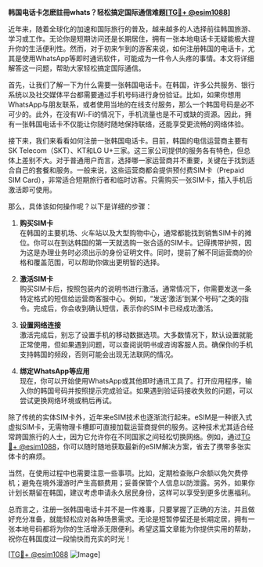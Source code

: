 **韩国电话卡怎麽註冊whats？轻松搞定国际通信难题[[TG💪+ @esim1088](https://t.me/s/esim1088)]**

近年来，随着全球化的加速和国际旅行的普及，越来越多的人选择前往韩国旅游、学习或工作。无论你是短期访问还是长期居住，拥有一张本地电话卡无疑能极大提升你的生活便利性。然而，对于初来乍到的游客来说，如何注册韩国的电话卡，尤其是使用WhatsApp等即时通讯软件，可能成为一件令人头疼的事情。本文将详细解答这一问题，帮助大家轻松搞定国际通信。

首先，让我们了解一下为什么需要一张韩国电话卡。在韩国，许多公共服务、银行系统以及社交媒体平台都需要通过手机号码进行身份验证。比如，如果你想用WhatsApp与朋友联系，或者使用当地的在线支付服务，那么一个韩国号码是必不可少的。此外，在没有Wi-Fi的情况下，手机流量也是不可或缺的资源。因此，拥有一张韩国电话卡不仅能让你随时随地保持联络，还能享受更流畅的网络体验。

接下来，我们来看看如何注册一张韩国电话卡。目前，韩国的电信运营商主要有SK Telecom（SKT）、KT和LG U+三家。这三家公司提供的服务各有特色，但总体上差别不大。对于普通用户而言，选择哪一家运营商并不重要，关键在于找到适合自己的套餐和服务。一般来说，这些运营商都会提供预付费SIM卡（Prepaid SIM Card），非常适合短期旅行者和临时访客。只需购买一张SIM卡，插入手机后激活即可使用。

那么，具体该如何操作呢？以下是详细的步骤：

1. **购买SIM卡**  
   在韩国的主要机场、火车站以及大型购物中心，通常都能找到销售SIM卡的摊位。你可以在到达韩国的第一天就选购一张合适的SIM卡。记得携带护照，因为这是办理业务时必须出示的身份证明文件。同时，提前了解不同运营商的价格和覆盖范围，可以帮助你做出更明智的选择。

2. **激活SIM卡**  
   购买SIM卡后，按照包装内的说明书进行激活。通常情况下，你需要发送一条特定格式的短信给运营商客服中心。例如，“发送‘激活’到某个号码”之类的指令。完成后，你会收到确认短信，表示你的SIM卡已经成功激活。

3. **设置网络连接**  
   激活完成后，别忘了设置手机的移动数据选项。大多数情况下，默认设置就能正常使用，但如果遇到问题，可以查阅说明书或咨询客服人员。确保你的手机支持韩国的频段，否则可能会出现无法联网的情况。

4. **绑定WhatsApp等应用**  
   现在，你可以开始使用WhatsApp或其他即时通讯工具了。打开应用程序，输入你的韩国号码并按照提示完成验证。如果遇到验证码接收失败的问题，可以尝试更换网络环境或稍后再试。

除了传统的实体SIM卡外，近年来eSIM技术也逐渐流行起来。eSIM是一种嵌入式虚拟SIM卡，无需物理卡槽即可直接加载运营商提供的服务。这种技术尤其适合经常跨国旅行的人士，因为它允许你在不同国家之间轻松切换网络。例如，通过[TG💪+ @esim1088](https://t.me/s/esim1088)，你可以随时随地获取最新的eSIM解决方案，省去了携带多张实体卡的麻烦。

当然，在使用过程中也需要注意一些事项。比如，定期检查账户余额以免欠费停机；避免在境外漫游时产生高额费用；妥善保管个人信息以防泄露。另外，如果你计划长期留在韩国，建议考虑申请永久居民身份，这样可以享受到更多优惠福利。

总而言之，注册一张韩国电话卡并不是一件难事，只要掌握了正确的方法，并且做好充分准备，就能轻松应对各种场景需求。无论是短暂停留还是长期定居，拥有一张本地号码都将为你的生活增添无限便利。希望这篇文章能为你提供实用的帮助，祝你在韩国度过一段愉快而充实的时光！

[[TG💪+ @esim1088](https://t.me/s/esim1088) ![Image](https://i.postimg.cc/4NQfJmqS/Snipaste-2025-05-13-00-14-12.png)]